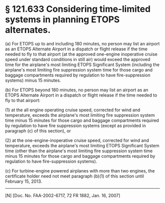 # § 121.633   Considering time-limited systems in planning ETOPS alternates.

(a) For ETOPS up to and including 180 minutes, no person may list an airport as an ETOPS Alternate Airport in a dispatch or flight release if the time needed to fly to that airport (at the approved one-engine inoperative cruise speed under standard conditions in still air) would exceed the approved time for the airplane's most limiting ETOPS Significant System (including the airplane's most limiting fire suppression system time for those cargo and baggage compartments required by regulation to have fire-suppression systems) minus 15 minutes.


(b) For ETOPS beyond 180 minutes, no person may list an airport as an ETOPS Alternate Airport in a dispatch or flight release if the time needed to fly to that airport:


(1) at the all engine operating cruise speed, corrected for wind and temperature, exceeds the airplane's most limiting fire suppression system time minus 15 minutes for those cargo and baggage compartments required by regulation to have fire suppression systems (except as provided in paragraph (c) of this section), or


(2) at the one-engine-inoperative cruise speed, corrected for wind and temperature, exceeds the airplane's most limiting ETOPS Significant System time (other than the airplane's most limiting fire suppression system time minus 15 minutes for those cargo and baggage compartments required by regulation to have fire-suppression systems).


(c) For turbine-engine powered airplanes with more than two engines, the certificate holder need not meet paragraph (b)(1) of this section until February 15, 2013.



---

[N] [Doc. No. FAA-2002-6717, 72 FR 1882, Jan. 16, 2007]




